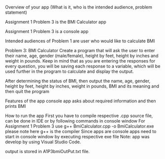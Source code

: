 Overview of your app (What is it, who is the intended audience, problem statement)

Assignment 1 Problem 3 is the BMI Calculator app

Assignment 1 Problem 3 is a console app

Intended audiences of Problem 1 are user who would like to calculate BMI

Problem 3: BMI Calculator
Create a program that will ask the user to enter their name, age, gender
(male/female), height by feet, height by inches and weight in pounds. Keep in
mind that as you are entering the responses for every question, you will be saving
each response to a variable, which will be used further in the program to calculate
and display the output.

After determining the status of BMI, then output the name, age, gender, height
by feet, height by inches, weight in pounds, BMI and its meaning and then quit
the program

Features of the app
console app asks about required information and then prints BMI


How to run the app
First you have to compile respective .cpp source file, can be done in IDE or by following commands in console window
For Assignment 1 Problem 3 use
  g++ BmiCalculator.cpp  -o BmiCalculator.exe
please note here g++ is the compiler
Since apps are console apps need to start in console window by executing respective exe file
Note: app was develop by using Visual Studio Code. 

output is stored in A1P3bmiOutPut.txt file.

